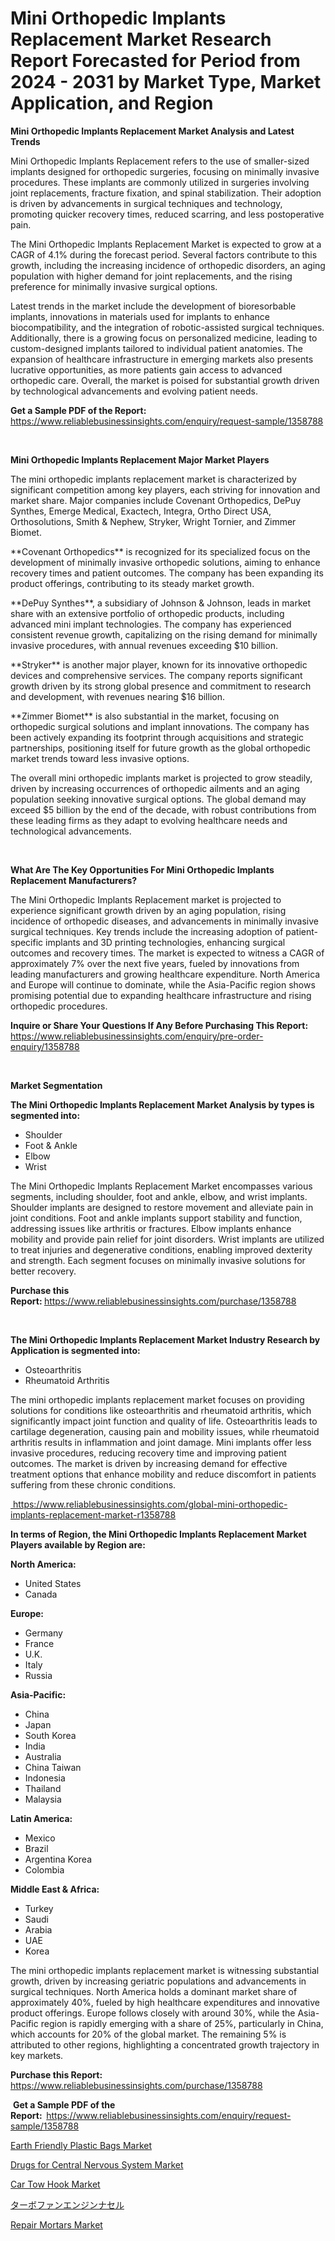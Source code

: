 <p><h1>Mini Orthopedic Implants Replacement Market Research Report Forecasted for Period from 2024 -  2031 by Market Type, Market Application, and Region</h1></p><p><strong>Mini Orthopedic Implants Replacement Market Analysis and Latest Trends</strong></p>
<p><p>Mini Orthopedic Implants Replacement refers to the use of smaller-sized implants designed for orthopedic surgeries, focusing on minimally invasive procedures. These implants are commonly utilized in surgeries involving joint replacements, fracture fixation, and spinal stabilization. Their adoption is driven by advancements in surgical techniques and technology, promoting quicker recovery times, reduced scarring, and less postoperative pain.</p><p>The Mini Orthopedic Implants Replacement Market is expected to grow at a CAGR of 4.1% during the forecast period. Several factors contribute to this growth, including the increasing incidence of orthopedic disorders, an aging population with higher demand for joint replacements, and the rising preference for minimally invasive surgical options. </p><p>Latest trends in the market include the development of bioresorbable implants, innovations in materials used for implants to enhance biocompatibility, and the integration of robotic-assisted surgical techniques. Additionally, there is a growing focus on personalized medicine, leading to custom-designed implants tailored to individual patient anatomies. The expansion of healthcare infrastructure in emerging markets also presents lucrative opportunities, as more patients gain access to advanced orthopedic care. Overall, the market is poised for substantial growth driven by technological advancements and evolving patient needs.</p></p>
<p><strong>Get a Sample PDF of the Report:&nbsp;</strong> <a href="https://www.reliablebusinessinsights.com/enquiry/request-sample/1358788">https://www.reliablebusinessinsights.com/enquiry/request-sample/1358788</a></p>
<p>&nbsp;</p>
<p><strong>Mini Orthopedic Implants Replacement Major Market Players</strong></p>
<p><p>The mini orthopedic implants replacement market is characterized by significant competition among key players, each striving for innovation and market share. Major companies include Covenant Orthopedics, DePuy Synthes, Emerge Medical, Exactech, Integra, Ortho Direct USA, Orthosolutions, Smith & Nephew, Stryker, Wright Tornier, and Zimmer Biomet.</p><p>**Covenant Orthopedics** is recognized for its specialized focus on the development of minimally invasive orthopedic solutions, aiming to enhance recovery times and patient outcomes. The company has been expanding its product offerings, contributing to its steady market growth.</p><p>**DePuy Synthes**, a subsidiary of Johnson & Johnson, leads in market share with an extensive portfolio of orthopedic products, including advanced mini implant technologies. The company has experienced consistent revenue growth, capitalizing on the rising demand for minimally invasive procedures, with annual revenues exceeding $10 billion.</p><p>**Stryker** is another major player, known for its innovative orthopedic devices and comprehensive services. The company reports significant growth driven by its strong global presence and commitment to research and development, with revenues nearing $16 billion.</p><p>**Zimmer Biomet** is also substantial in the market, focusing on orthopedic surgical solutions and implant innovations. The company has been actively expanding its footprint through acquisitions and strategic partnerships, positioning itself for future growth as the global orthopedic market trends toward less invasive options.</p><p>The overall mini orthopedic implants market is projected to grow steadily, driven by increasing occurrences of orthopedic ailments and an aging population seeking innovative surgical options. The global demand may exceed $5 billion by the end of the decade, with robust contributions from these leading firms as they adapt to evolving healthcare needs and technological advancements.</p></p>
<p>&nbsp;</p>
<p><strong>What Are The Key Opportunities For Mini Orthopedic Implants Replacement Manufacturers?</strong></p>
<p><p>The Mini Orthopedic Implants Replacement market is projected to experience significant growth driven by an aging population, rising incidence of orthopedic diseases, and advancements in minimally invasive surgical techniques. Key trends include the increasing adoption of patient-specific implants and 3D printing technologies, enhancing surgical outcomes and recovery times. The market is expected to witness a CAGR of approximately 7% over the next five years, fueled by innovations from leading manufacturers and growing healthcare expenditure. North America and Europe will continue to dominate, while the Asia-Pacific region shows promising potential due to expanding healthcare infrastructure and rising orthopedic procedures.</p></p>
<p><strong>Inquire or Share Your Questions If Any Before Purchasing This Report:</strong> <a href="https://www.reliablebusinessinsights.com/enquiry/pre-order-enquiry/1358788">https://www.reliablebusinessinsights.com/enquiry/pre-order-enquiry/1358788</a></p>
<p>&nbsp;</p>
<p><strong>Market Segmentation</strong></p>
<p><strong>The Mini Orthopedic Implants Replacement Market Analysis by types is segmented into:</strong></p>
<p><ul><li>Shoulder</li><li>Foot & Ankle</li><li>Elbow</li><li>Wrist</li></ul></p>
<p><p>The Mini Orthopedic Implants Replacement Market encompasses various segments, including shoulder, foot and ankle, elbow, and wrist implants. Shoulder implants are designed to restore movement and alleviate pain in joint conditions. Foot and ankle implants support stability and function, addressing issues like arthritis or fractures. Elbow implants enhance mobility and provide pain relief for joint disorders. Wrist implants are utilized to treat injuries and degenerative conditions, enabling improved dexterity and strength. Each segment focuses on minimally invasive solutions for better recovery.</p></p>
<p><strong>Purchase this Report:&nbsp;</strong><a href="https://www.reliablebusinessinsights.com/purchase/1358788">https://www.reliablebusinessinsights.com/purchase/1358788</a></p>
<p>&nbsp;</p>
<p><strong>The Mini Orthopedic Implants Replacement Market Industry Research by Application is segmented into:</strong></p>
<p><ul><li>Osteoarthritis</li><li>Rheumatoid Arthritis</li></ul></p>
<p><p>The mini orthopedic implants replacement market focuses on providing solutions for conditions like osteoarthritis and rheumatoid arthritis, which significantly impact joint function and quality of life. Osteoarthritis leads to cartilage degeneration, causing pain and mobility issues, while rheumatoid arthritis results in inflammation and joint damage. Mini implants offer less invasive procedures, reducing recovery time and improving patient outcomes. The market is driven by increasing demand for effective treatment options that enhance mobility and reduce discomfort in patients suffering from these chronic conditions.</p></p>
<p><a href="https://www.reliablebusinessinsights.com/global-mini-orthopedic-implants-replacement-market-r1358788">&nbsp;https://www.reliablebusinessinsights.com/global-mini-orthopedic-implants-replacement-market-r1358788</a></p>
<p><strong>In terms of Region, the Mini Orthopedic Implants Replacement Market Players available by Region are:</strong></p>
<p>
    <p> <strong> North America: </strong>
        <ul>
            <li>United States</li>
            <li>Canada</li>
        </ul>
        </p> 
    <p> <strong> Europe: </strong>
        <ul>
            <li>Germany</li>
            <li>France</li>
            <li>U.K.</li>
            <li>Italy</li>
            <li>Russia</li>
        </ul>
        </p> 
    <p> <strong> Asia-Pacific: </strong>
        <ul>
            <li>China</li>
            <li>Japan</li>
            <li>South Korea</li>
            <li>India</li>
            <li>Australia</li>
            <li>China Taiwan</li>
            <li>Indonesia</li>
            <li>Thailand</li>
            <li>Malaysia</li>
        </ul>
        </p> 
    <p> <strong> Latin America: </strong>
        <ul>
            <li>Mexico</li>
            <li>Brazil</li>
            <li>Argentina Korea</li>
            <li>Colombia</li>
        </ul>
        </p> 
    <p> <strong> Middle East & Africa: </strong>
        <ul>
            <li>Turkey</li>
            <li>Saudi</li>
            <li>Arabia</li>
            <li>UAE</li>
            <li>Korea</li>
        </ul>
    </p>
    </p>
<p><p>The mini orthopedic implants replacement market is witnessing substantial growth, driven by increasing geriatric populations and advancements in surgical techniques. North America holds a dominant market share of approximately 40%, fueled by high healthcare expenditures and innovative product offerings. Europe follows closely with around 30%, while the Asia-Pacific region is rapidly emerging with a share of 25%, particularly in China, which accounts for 20% of the global market. The remaining 5% is attributed to other regions, highlighting a concentrated growth trajectory in key markets.</p></p>
<p><strong>Purchase this Report: </strong><a href="https://www.reliablebusinessinsights.com/purchase/1358788">https://www.reliablebusinessinsights.com/purchase/1358788</a></p>
<p>&nbsp;<strong>Get a Sample PDF of the Report:&nbsp;&nbsp;</strong><a href="https://www.reliablebusinessinsights.com/enquiry/request-sample/1358788">https://www.reliablebusinessinsights.com/enquiry/request-sample/1358788</a></p>
<p><strong></strong></p>
<p><p><a href="https://issuu.com/reportprime-2/docs/earth-friendly-plastic-bags-market-_0eb2c4cfdcebe5">Earth Friendly Plastic Bags Market</a></p><p><a href="https://github.com/GRUBBSCHARLES/Market-Research-Report-List-1/blob/main/drugs-for-central-nervous-system-market.md">Drugs for Central Nervous System Market</a></p><p><a href="https://www.linkedin.com/pulse/car-tow-hook-market-size-growth-trends-industry-analysis-rsype?trackingId=atAEy5JOTkCtbP8HsdCuLQ%3D%3D">Car Tow Hook Market</a></p><p><a href="https://medium.com/@fcgdf6fd5/turbofan-engine-nacelles-market-%E3%81%AE%E3%82%B0%E3%83%AD%E3%83%BC%E3%83%90%E3%83%AB%E5%B8%82%E5%A0%B4%E6%A6%82%E8%A6%81%E3%81%AF-%E4%B8%96%E7%95%8C%E3%81%8A%E3%82%88%E3%81%B3%E4%B8%BB%E8%A6%81%E5%B8%82%E5%A0%B4%E3%81%AB%E3%81%8A%E3%81%91%E3%82%8B%E6%A5%AD%E7%95%8C%E3%81%AB%E5%BD%B1%E9%9F%BF%E3%82%92%E4%B8%8E%E3%81%88%E3%82%8B%E4%B8%BB%E8%A6%81%E3%81%AA%E3%83%88%E3%83%AC%E3%83%B3%E3%83%89%E3%81%AB%E3%81%A4%E3%81%84%E3%81%A6-%E7%8B%AC%E8%87%AA%E3%81%AE%E8%A6%96%E7%82%B9%E3%82%92%E6%8F%90%E4%BE%9B%E3%81%97%E3%81%BE%E3%81%99-b049638fa4c6">ターボファンエンジンナセル</a></p><p><a href="https://issuu.com/reportprime-2/docs/repair-mortars-market-size-2030.ppt_f1b28df0fc7283">Repair Mortars Market</a></p></p>